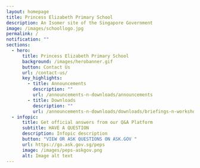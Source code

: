 ```yaml
---
layout: homepage
title: Princess Elizabeth Primary School
description: An Isomer site of the Singapore Government
image: /images/schoollogo.jpg
permalink: /
notification: ""
sections:
  - hero:
      title: Princess Elizabeth Primary School
      background: /images/herobanner.gif
      button: Contact Us
      url: /contact-us/
      key_highlights:
        - title: Announcements
          description: ""
          url: /announcements-n-downloads/announcements
        - title: Downloads
          description: ""
          url: /announcements-n-downloads/downloads/briefings-n-workshops
  - infopic:
      title: Get official answers from our Q&A Platform
      subtitle: HAVE A QUESTION
      description: Infopic description
      button: "VIEW OR ASK QUESTIONS ON ASK.GOV "
      url: https://go.ask.gov.sg/peps
      image: /images/peps-askgov.png
      alt: Image alt text
---
```

